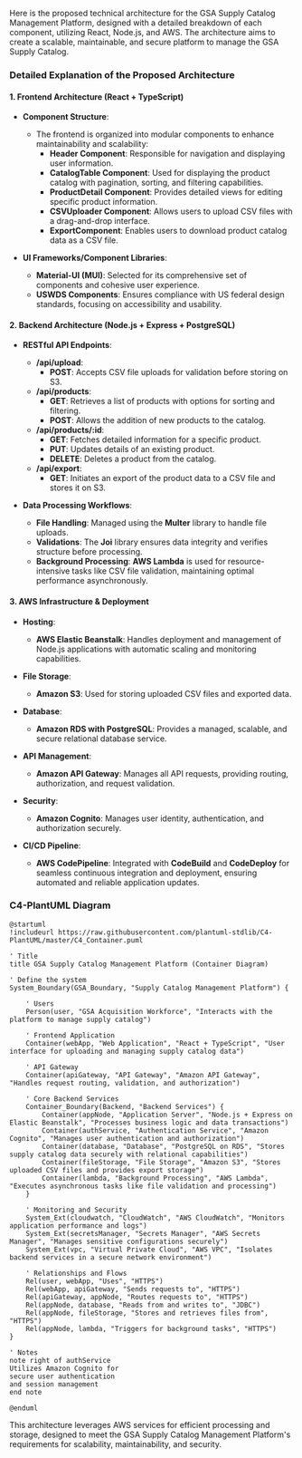 Here is the proposed technical architecture for the GSA Supply Catalog Management Platform, designed with a detailed breakdown of each component, utilizing React, Node.js, and AWS. The architecture aims to create a scalable, maintainable, and secure platform to manage the GSA Supply Catalog.

### Detailed Explanation of the Proposed Architecture

#### 1. **Frontend Architecture (React + TypeScript)**

- **Component Structure**:
  - The frontend is organized into modular components to enhance maintainability and scalability:
    - **Header Component**: Responsible for navigation and displaying user information.
    - **CatalogTable Component**: Used for displaying the product catalog with pagination, sorting, and filtering capabilities.
    - **ProductDetail Component**: Provides detailed views for editing specific product information.
    - **CSVUploader Component**: Allows users to upload CSV files with a drag-and-drop interface.
    - **ExportComponent**: Enables users to download product catalog data as a CSV file.

- **UI Frameworks/Component Libraries**:
  - **Material-UI (MUI)**: Selected for its comprehensive set of components and cohesive user experience.
  - **USWDS Components**: Ensures compliance with US federal design standards, focusing on accessibility and usability.

#### 2. **Backend Architecture (Node.js + Express + PostgreSQL)**

- **RESTful API Endpoints**:
  - **/api/upload**:
    - **POST**: Accepts CSV file uploads for validation before storing on S3.
  - **/api/products**:
    - **GET**: Retrieves a list of products with options for sorting and filtering.
    - **POST**: Allows the addition of new products to the catalog.
  - **/api/products/:id**:
    - **GET**: Fetches detailed information for a specific product.
    - **PUT**: Updates details of an existing product.
    - **DELETE**: Deletes a product from the catalog.
  - **/api/export**:
    - **GET**: Initiates an export of the product data to a CSV file and stores it on S3.

- **Data Processing Workflows**:
  - **File Handling**: Managed using the **Multer** library to handle file uploads.
  - **Validations**: The **Joi** library ensures data integrity and verifies structure before processing.
  - **Background Processing**: **AWS Lambda** is used for resource-intensive tasks like CSV file validation, maintaining optimal performance asynchronously.

#### 3. **AWS Infrastructure & Deployment**

- **Hosting**:
  - **AWS Elastic Beanstalk**: Handles deployment and management of Node.js applications with automatic scaling and monitoring capabilities.

- **File Storage**:
  - **Amazon S3**: Used for storing uploaded CSV files and exported data.

- **Database**:
  - **Amazon RDS with PostgreSQL**: Provides a managed, scalable, and secure relational database service.

- **API Management**:
  - **Amazon API Gateway**: Manages all API requests, providing routing, authorization, and request validation.

- **Security**:
  - **Amazon Cognito**: Manages user identity, authentication, and authorization securely.

- **CI/CD Pipeline**:
  - **AWS CodePipeline**: Integrated with **CodeBuild** and **CodeDeploy** for seamless continuous integration and deployment, ensuring automated and reliable application updates.

### C4-PlantUML Diagram

```plantuml
@startuml
!includeurl https://raw.githubusercontent.com/plantuml-stdlib/C4-PlantUML/master/C4_Container.puml

' Title
title GSA Supply Catalog Management Platform (Container Diagram)

' Define the system
System_Boundary(GSA_Boundary, "Supply Catalog Management Platform") {

    ' Users
    Person(user, "GSA Acquisition Workforce", "Interacts with the platform to manage supply catalog")

    ' Frontend Application
    Container(webApp, "Web Application", "React + TypeScript", "User interface for uploading and managing supply catalog data")

    ' API Gateway
    Container(apiGateway, "API Gateway", "Amazon API Gateway", "Handles request routing, validation, and authorization")

    ' Core Backend Services
    Container_Boundary(Backend, "Backend Services") {
        Container(appNode, "Application Server", "Node.js + Express on Elastic Beanstalk", "Processes business logic and data transactions")
        Container(authService, "Authentication Service", "Amazon Cognito", "Manages user authentication and authorization")
        Container(database, "Database", "PostgreSQL on RDS", "Stores supply catalog data securely with relational capabilities")
        Container(fileStorage, "File Storage", "Amazon S3", "Stores uploaded CSV files and provides export storage")
        Container(lambda, "Background Processing", "AWS Lambda", "Executes asynchronous tasks like file validation and processing")
    }

    ' Monitoring and Security
    System_Ext(cloudwatch, "CloudWatch", "AWS CloudWatch", "Monitors application performance and logs")
    System_Ext(secretsManager, "Secrets Manager", "AWS Secrets Manager", "Manages sensitive configurations securely")
    System_Ext(vpc, "Virtual Private Cloud", "AWS VPC", "Isolates backend services in a secure network environment")

    ' Relationships and Flows
    Rel(user, webApp, "Uses", "HTTPS")
    Rel(webApp, apiGateway, "Sends requests to", "HTTPS")
    Rel(apiGateway, appNode, "Routes requests to", "HTTPS")
    Rel(appNode, database, "Reads from and writes to", "JDBC")
    Rel(appNode, fileStorage, "Stores and retrieves files from", "HTTPS")
    Rel(appNode, lambda, "Triggers for background tasks", "HTTPS")
}

' Notes
note right of authService
Utilizes Amazon Cognito for
secure user authentication
and session management
end note

@enduml
```

This architecture leverages AWS services for efficient processing and storage, designed to meet the GSA Supply Catalog Management Platform's requirements for scalability, maintainability, and security.